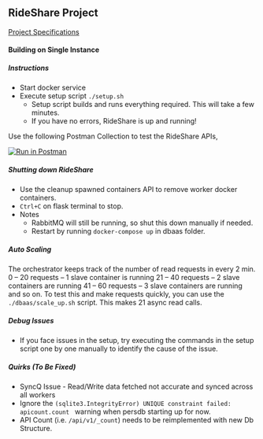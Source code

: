 ## RideShare Project
[Project Specifications](https://d1b10bmlvqabco.cloudfront.net/attach/k4vbpy4o35q1ci/jzb6kq5w25w4tm/k8py84sv1rlm/DBaaS__AMQP.pdf) 

#### Building on Single Instance
##### Instructions
- Start docker service
- Execute setup script ```./setup.sh```
    - Setup script builds and runs everything required. This will take a few minutes.
    - If you have no errors, RideShare is up and running!

Use the following Postman Collection to test the RideShare APIs,

[![Run in Postman](https://run.pstmn.io/button.svg)](https://app.getpostman.com/run-collection/c85f03faaffd465ae505)

##### Shutting down RideShare
- Use the cleanup spawned containers API to remove worker docker containers.
- ```Ctrl+C``` on flask terminal to stop.
- Notes
    - RabbitMQ will still be running, so shut this down manually if needed.
    - Restart by running ```docker-compose up``` in dbaas folder.
    
##### Auto Scaling
The orchestrator keeps track of the number of read requests in every 2 min.
0 – 20 requests – 1 slave container is running
21 – 40 requests – 2 slave containers are running
41 – 60 requests – 3 slave containers are running
and so on.
To test this and make requests quickly, you can use the ```./dbaas/scale_up.sh``` script. This makes 21 async read calls.




##### Debug Issues
- If you face issues in the setup, try executing the commands in the setup script one by one manually
to identify the cause of the issue.

##### Quirks (To Be Fixed)
- SyncQ Issue - Read/Write data fetched not accurate and synced across all workers
- Ignore the ```(sqlite3.IntegrityError) UNIQUE constraint failed: apicount.count ``` warning when persdb starting up for now.
- API Count (i.e. ```/api/v1/_count```) needs to be reimplemented with new Db Structure.

